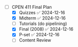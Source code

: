 - [ ] CPEN 411 Final Plan
	- [x] Quizzes ✅ 2024-12-16
	- [x] Midterm ✅ 2024-12-16
	- [ ] Tutorials (do pipelining)
	- [x] Final (2008) ✅ 2024-12-16
	- [x] P-set ✅ 2024-12-16
	- [ ] Content Review